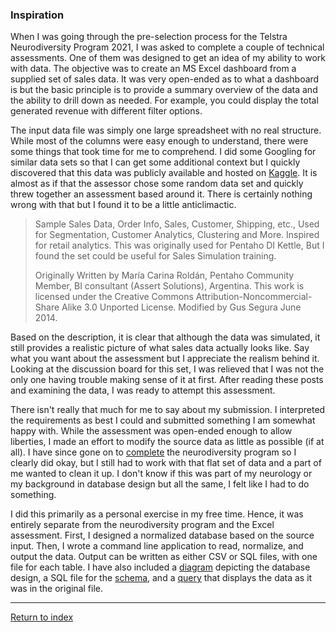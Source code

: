 ### Inspiration
When I was going through the pre-selection process for the Telstra Neurodiversity Program 2021, I was asked to complete a couple of technical assessments. One of them was designed to get an idea of my ability to work with data. The objective was to create an MS Excel dashboard from a supplied set of sales data. It was very open-ended as to what a dashboard is but the basic principle is to provide a summary overview of the data and the ability to drill down as needed. For example, you could display the total generated revenue with different filter options.

The input data file was simply one large spreadsheet with no real structure. While most of the columns were easy enough to understand, there were some things that took time for me to comprehend. I did some Googling for similar data sets so that I can get some additional context but I quickly discovered that this data was publicly available and hosted on [Kaggle](https://www.kaggle.com/kyanyoga/sample-sales-data). It is almost as if that the assessor chose some random data set and quickly threw together an assessment based around it. There is certainly nothing wrong with that but I found it to be a little anticlimactic.

> Sample Sales Data, Order Info, Sales, Customer, Shipping, etc., Used for Segmentation, Customer Analytics, Clustering and More. Inspired for retail analytics. This was originally used for Pentaho DI Kettle, But I found the set could be useful for Sales Simulation training.
> 
> Originally Written by María Carina Roldán, Pentaho Community Member, BI consultant (Assert Solutions), Argentina. This work is licensed under the Creative Commons Attribution-Noncommercial-Share Alike 3.0 Unported License. Modified by Gus Segura June 2014.

Based on the description, it is clear that although the data was simulated, it still provides a realistic picture of what sales data actually looks like. Say what you want about the assessment but I appreciate the realism behind it. Looking at the discussion board for this set, I was relieved that I was not the only one having trouble making sense of it at first. After reading these posts and examining the data, I was ready to attempt this assessment.

There isn't really that much for me to say about my submission. I interpreted the requirements as best I could and submitted something I am somewhat happy with. While the assessment was open-ended enough to allow liberties, I made an effort to modify the source data as little as possible (if at all). I have since gone on to [complete](https://github.com/tjohnston-softdev/telstra-neurodiv-net-soft-eng-21) the neurodiversity program so I clearly did okay, but I still had to work with that flat set of data and a part of me wanted to clean it up. I don't know if this was part of my neurology or my background in database design but all the same, I felt like I had to do something.

I did this primarily as a personal exercise in my free time. Hence, it was entirely separate from the neurodiversity program and the Excel assessment. First, I designed a normalized database based on the source input. Then, I wrote a command line application to read, normalize, and output the data. Output can be written as either CSV or SQL files, with one file for each table. I have also included a [diagram](../relational-diagram/) depicting the database design, a SQL file for the [schema](../schema.sql), and a [query](../sales_data_query.sql) that displays the data as it was in the original file.

---

[Return to index](../readme.md)